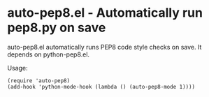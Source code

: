 # auto-pep8.el - Automatically run pep8.py on save

auto-pep8.el automatically runs PEP8 code style checks on save. It
depends on python-pep8.el.

Usage:

    (require 'auto-pep8)
    (add-hook 'python-mode-hook (lambda () (auto-pep8-mode 1))))
